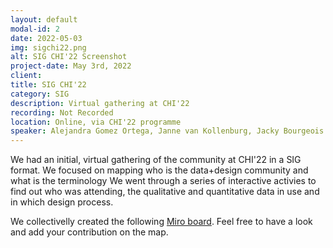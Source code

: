```yaml
---
layout: default
modal-id: 2
date: 2022-05-03
img: sigchi22.png
alt: SIG CHI'22 Screenshot
project-date: May 3rd, 2022
client: 
title: SIG CHI'22
category: SIG
description: Virtual gathering at CHI'22
recording: Not Recorded
location: Online, via CHI'22 programme
speaker: Alejandra Gomez Ortega, Janne van Kollenburg, Jacky Bourgeois
---
```


We had an initial, virtual gathering of the community at CHI'22 in a SIG format. We focused on mapping who is the data+design community and what is the terminology We went through a series of interactive activies to find out who was attending, the qualitative and quantitative data in use and in which design process.

We collectivelly created the following [Miro board](https://miro.com/app/board/uXjVO9kAiYw=/?share_link_id=550392868085). Feel free to have a look and add your contribution on the map.